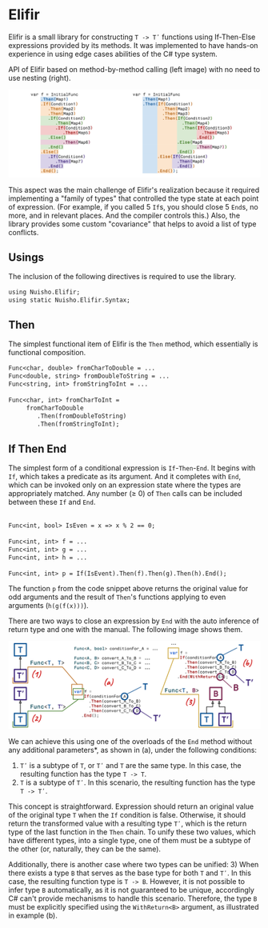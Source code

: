 # Elifir

Elifir is a small library for constructing `T -> Tʹ` functions using If-Then-Else expressions provided by its methods. 
It was implemented to have hands-on experience in using edge cases abilities of the C# type system.

API of Elifir based on method-by-method calling (left image) with no need to use nesting (right).

![nesting and in line comparison](https://raw.githubusercontent.com/nu-i-sho/Elifir/refs/heads/main/readme_img/001.svg)

This aspect was the main challenge of Elifir's realization because it required implementing a "family of types" that controlled the type state at each point of expression. 
(For example, if you called 5 `If`s, you should close 5 `End`s, no more, and in relevant places. And the compiler controls this.) 
Also, the library provides some custom "covariance" that helps to avoid a list of type conflicts. 

## Usings
The inclusion of the following directives is required to use the library.

```CSharp
using Nuisho.Elifir;
using static Nuisho.Elifir.Syntax;
```

## Then
The simplest functional item of Elifir is the `Then` method, which essentially is functional composition.

```CSharp
Func<char, double> fromCharToDouble = ...
Func<double, string> fromDoubleToString = ...
Func<string, int> fromStringToInt = ...

Func<char, int> fromCharToInt =
     fromCharToDouble
        .Then(fromDoubleToString)
        .Then(fromStringToInt);
```
## If Then End
The simplest form of a conditional expression is `If`-`Then`-`End`.
It begins with `If`, which takes a predicate as its argument.
And it completes with `End`, which can be invoked only on an expression state where the types are appropriately matched.
Any number (≥ 0) of `Then` calls can be included between these `If` and `End`. 

```CSharp

Func<int, bool> IsEven = x => x % 2 == 0;

Func<int, int> f = ...
Func<int, int> g = ...
Func<int, int> h = ...

Func<int, int> p = If(IsEvent).Then(f).Then(g).Then(h).End();
```
The function `p` from the code snippet above returns the original value for odd arguments and the result of `Then`'s functions applying to even arguments (`h(g(f(x)))`).

There are two ways to close an expression by `End` with the auto inference of return type and one with the manual.
The following image shows them.

![if-then end options](https://raw.githubusercontent.com/nu-i-sho/Elifir/refs/heads/main/readme_img/002.svg)

We can achieve this using one of the overloads of the `End` method without any additional parameters*, as shown in (a), under the following conditions:
  1) `Tʹ` is a subtype of `T`, or `Tʹ` and `T` are the same type. In this case, the resulting function has the type `T -> T`.
  2) `T` is a subtype of `Tʹ`. In this scenario, the resulting function has the type `T -> Tʹ`.

This concept is straightforward. Expression should return an original value of the original type `T` when the `If` condition is false. 
Otherwise, it should return the transformed value with a resulting type `Tʹ`, which is the return type of the last function in the `Then` chain.
To unify these two values, which have different types, into a single type, one of them must be a subtype of the other (or, naturally, they can be the same).

Additionally, there is another case where two types can be unified:
  3) When there exists a type `B` that serves as the base type for both `T` and `Tʹ`. In this case, the resulting function type is `T -> B`.
However, it is not possible to infer type `B` automatically, as it is not guaranteed to be unique, accordingly C# can't provide mechanisms to handle this scenario. 
Therefore, the type `B` must be explicitly specified using the `WithReturn<B>` argument, as illustrated in example (b).

 
     
   
